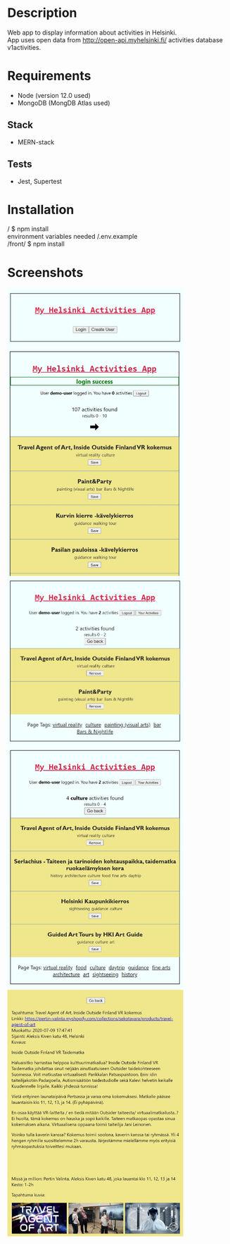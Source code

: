 # Description

Web app to display information about activities in Helsinki.</br>
App uses open data from http://open-api.myhelsinki.fi/ activities database v1activities.</br>

# Requirements

- Node (version 12.0 used)
- MongoDB (MongDB Atlas used)

## Stack

- MERN-stack

## Tests

- Jest, Supertest

# Installation

/ $ npm install</br>
environment variables needed /.env.example</br>
/front/ $ npm install</br>

# Screenshots

<img src="demopics/1main.jpg" width="400">
<img src="demopics/3results.jpg" width="400">
<img src="demopics/5userdata.jpg" width="400">
<img src="demopics/6tagsearch.jpg" width="400">
<img src="demopics/7singledata.jpg" width="400">
